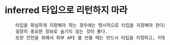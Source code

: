 # inferred 타입으로 리턴하지 마라
<pre>
    타입을 확실하게 지정해야 하는 경우에는 명시적으로 타입을 지정해야 한다는 원칙을 가지면 된다.
    굉장히 중요한 정보로 숨기지 않는 것이 좋다.
    또한 안전을 위해서 외부 API 를 만들 때는 반드시 타입을 지정하고, 이렇게 지정한 타입을 특별한 이유와 확실한 확인 없이 제거하지 않는다.
</pre>